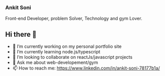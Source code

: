 ### Ankit Soni
Front-end Developer, problem Solver, Technology and gym Lover.

## Hi there  👋

- 🔭 I’m currently working on my personal portfolio site
- 🌱 I’m currently learning node.js/typescript
- 👯 I’m looking to collaborate on reactJs/javascript projects
- 💬 Ask me about web-developement/gym
- 📫 How to reach me: https://www.linkedin.com/in/ankit-soni-78177b1a/


<!--
**aktson/aktson** is a ✨ _special_ ✨ repository because its `README.md` (this file) appears on your GitHub profile.
-->
